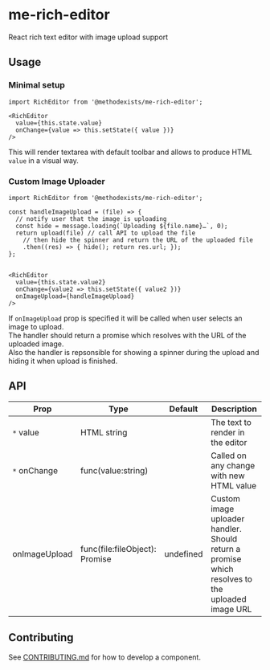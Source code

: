 # me-rich-editor

React rich text editor with image upload support

## Usage

### Minimal setup

```
import RichEditor from '@methodexists/me-rich-editor';

<RichEditor
  value={this.state.value}
  onChange={value => this.setState({ value })}
/>
```
This will render textarea with default toolbar and allows to produce HTML `value` in a visual way.

### Custom Image Uploader

```
import RichEditor from '@methodexists/me-rich-editor';

const handleImageUpload = (file) => {
  // notify user that the image is uploading
  const hide = message.loading(`Uploading ${file.name}…`, 0);
  return upload(file) // call API to upload the file
    // then hide the spinner and return the URL of the uploaded file
    .then((res) => { hide(); return res.url; });
};


<RichEditor
  value={this.state.value2}
  onChange={value2 => this.setState({ value2 })}
  onImageUpload={handleImageUpload}
/>
```

If `onImageUpload` prop is specified it will be called when user selects an image to upload.  
The handler should return a promise which resolves with the URL of the uploaded image.   
Also the handler is repsonsible for showing a spinner during the upload and hiding it when upload is finished.  

## API

| Prop          | Type                           | Default   | Description
| ------------- | ------------------------------ | --------- | -----------
| `*` value     | HTML string                    |           | The text to render in the editor
| `*` onChange  | func(value:string)             |           | Called on any change with new HTML value
| onImageUpload | func(file:fileObject): Promise | undefined | Custom image uploader handler. Should return a promise which resolves to the uploaded image URL

## Contributing

See [CONTRIBUTING.md](CONTRIBUTING.md) for how to develop a component.
